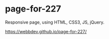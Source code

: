 # page-for-227
Responsive page, using HTML, CSS3, JS, jQuery.

https://webbdev.github.io/page-for-227/

